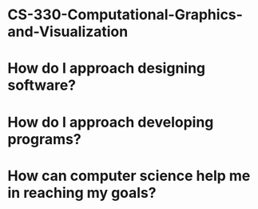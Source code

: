 # CS-330-Computational-Graphics-and-Visualization
# How do I approach designing software?

# How do I approach developing programs?

# How can computer science help me in reaching my goals?

